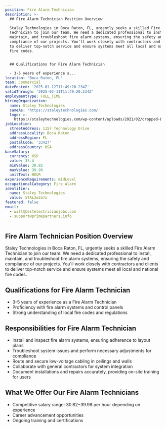 ```yaml
---
position: Fire Alarm Technician
description: >-
  ## Fire Alarm Technician Position Overview

  Staley Technologies in Boca Raton, FL, urgently seeks a skilled Fire Alarm
  Technician to join our team. We need a dedicated professional to install,
  maintain, and troubleshoot fire alarm systems, ensuring the safety and
  compliance of our projects. You'll work closely with contractors and clients
  to deliver top-notch service and ensure systems meet all local and national
  fire codes.


  ## Qualifications for Fire Alarm Technician

  - 3-5 years of experience a...
location: 'Boca Raton, FL'
team: Commercial
datePosted: '2025-01-12T11:49:20.234Z'
validThrough: '2025-02-11T11:49:20.234Z'
employmentType: FULL_TIME
hiringOrganization:
  name: Staley Technologies
  sameAs: 'https://staleytechnologies.com/'
  logo: >-
    https://staleytechnologies.com/wp-content/uploads/2021/02/cropped-Logo_StaleyTechnologies.png
jobLocation:
  streetAddress: 1157 Technology Drive
  addressLocality: Boca Raton
  addressRegion: FL
  postalCode: '33427'
  addressCountry: USA
baseSalary:
  currency: USD
  value: 35.4
  minValue: 30.82
  maxValue: 39.98
  unitText: HOUR
experienceRequirements: midLevel
occupationalCategory: Fire Alarm
identifier:
  name: Staley Technologies
  value: STAL3w2a7x
featured: false
email:
  - will@bestelectricianjobs.com
  - support@primepartners.info
---
```




## Fire Alarm Technician Position Overview
Staley Technologies in Boca Raton, FL, urgently seeks a skilled Fire Alarm Technician to join our team. We need a dedicated professional to install, maintain, and troubleshoot fire alarm systems, ensuring the safety and compliance of our projects. You'll work closely with contractors and clients to deliver top-notch service and ensure systems meet all local and national fire codes.

## Qualifications for Fire Alarm Technician
- 3-5 years of experience as a Fire Alarm Technician
- Proficiency with fire alarm systems and control panels
- Strong understanding of local fire codes and regulations

## Responsibilities for Fire Alarm Technician
- Install and inspect fire alarm systems, ensuring adherence to layout plans
- Troubleshoot system issues and perform necessary adjustments for compliance
- Route and secure low-voltage cabling in ceilings and walls
- Collaborate with general contractors for system integration
- Document installations and repairs accurately, providing on-site training for users

## What We Offer Our Fire Alarm Technicians
- Competitive salary range: $30.82-$39.98 per hour depending on experience
- Career advancement opportunities
- Ongoing training and certifications